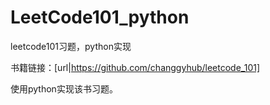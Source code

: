 # LeetCode101_python
leetcode101习题，python实现

书籍链接：[url|https://github.com/changgyhub/leetcode_101]

使用python实现该书习题。
